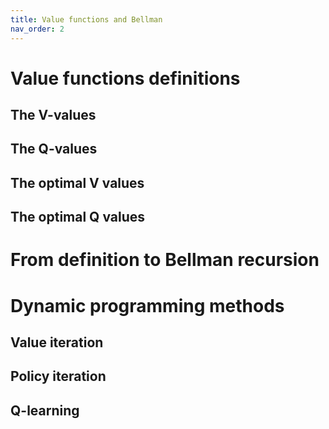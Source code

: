 ```yaml
---
title: Value functions and Bellman
nav_order: 2
---
```


# Value functions definitions
## The V-values 
## The Q-values
## The optimal V values
## The optimal Q values

# From definition to Bellman recursion

# Dynamic programming methods
## Value iteration

## Policy iteration

## Q-learning